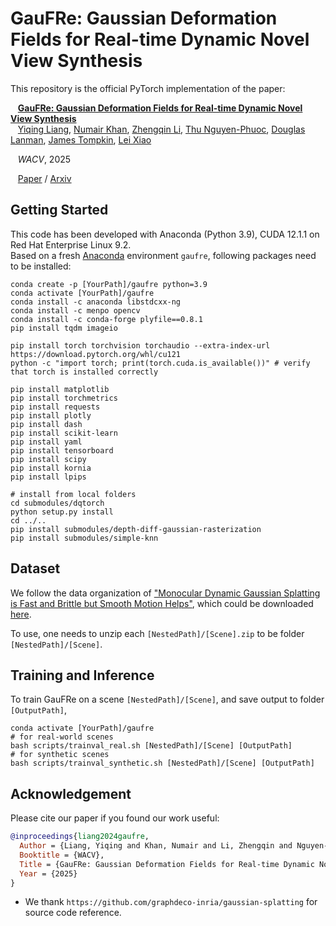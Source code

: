 # GauFRe: Gaussian Deformation Fields for Real-time Dynamic Novel View Synthesis

This repository is the official PyTorch implementation of the paper:

&nbsp;&nbsp;&nbsp;[**GauFRe: Gaussian Deformation Fields for Real-time Dynamic Novel View Synthesis**](https://lynl7130.github.io/gaufre/index.html)  
&nbsp;&nbsp;&nbsp;[Yiqing Liang](https://lynl7130.github.io), [Numair Khan](https://nkhan2.github.io/), [Zhengqin Li](https://sites.google.com/a/eng.ucsd.edu/zhengqinli), [Thu Nguyen-Phuoc](https://www.monkeyoverflow.com/), [Douglas Lanman](https://www.linkedin.com/in/dlanman), [James Tompkin](https://jamestompkin.com/), [Lei Xiao](https://leixiao-ubc.github.io/)

&nbsp;&nbsp;&nbsp;*WACV*, 2025 

&nbsp;&nbsp;&nbsp;[Paper](https://lynl7130.github.io/gaufre/static/pdfs/WACV_2025___GauFRe%20(1).pdf) / [Arxiv](https://arxiv.org/abs/2312.11458)

## Getting Started
This code has been developed with Anaconda (Python 3.9), CUDA 12.1.1 on Red Hat Enterprise Linux 9.2.  
Based on a fresh [Anaconda](https://www.anaconda.com/download/) environment ```gaufre```, following packages need to be installed:  

  ```Shell
  conda create -p [YourPath]/gaufre python=3.9
  conda activate [YourPath]/gaufre
  conda install -c anaconda libstdcxx-ng
  conda install -c menpo opencv 
  conda install -c conda-forge plyfile==0.8.1
  pip install tqdm imageio

  pip install torch torchvision torchaudio --extra-index-url https://download.pytorch.org/whl/cu121
  python -c "import torch; print(torch.cuda.is_available())" # verify that torch is installed correctly

  pip install matplotlib
pip install torchmetrics
pip install requests 
pip install plotly
pip install dash
pip install scikit-learn
pip install yaml
pip install tensorboard 
pip install scipy
pip install kornia
pip install lpips

# install from local folders 
cd submodules/dqtorch
python setup.py install
cd ../..
pip install submodules/depth-diff-gaussian-rasterization
pip install submodules/simple-knn

  ```

## Dataset

We follow the data organization of ["Monocular Dynamic Gaussian Splatting is Fast and Brittle but Smooth Motion Helps"](https://lynl7130.github.io/MonoDyGauBench.github.io/),
which could be downloaded [here](https://1drv.ms/f/c/4dd35d8ee847a247/EpmindtZTxxBiSjYVuaaiuUBr7w3nOzEl6GjrWjmVPuBFw?e=cW5gg1).

To use, one needs to unzip each ```[NestedPath]/[Scene].zip``` to be folder ```[NestedPath]/[Scene]```.


## Training and Inference

To train GauFRe on a scene ```[NestedPath]/[Scene]```, and save output to folder ```[OutputPath]```, 

```Shell
conda activate [YourPath]/gaufre
# for real-world scenes
bash scripts/trainval_real.sh [NestedPath]/[Scene] [OutputPath]
# for synthetic scenes
bash scripts/trainval_synthetic.sh [NestedPath]/[Scene] [OutputPath]
```



## Acknowledgement

Please cite our paper if you found our work useful:  

```bibtex
@inproceedings{liang2024gaufre,  
  Author = {Liang, Yiqing and Khan, Numair and Li, Zhengqin and Nguyen-Phuoc, Thu and Lanman, Douglas and Tompkin, James and Xiao, Lei},  
  Booktitle = {WACV},  
  Title = {GauFRe: Gaussian Deformation Fields for Real-time Dynamic Novel View Synthesis},  
  Year = {2025}  
}
```

- We thank ```https://github.com/graphdeco-inria/gaussian-splatting``` for source code reference.